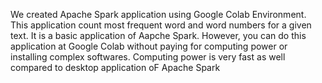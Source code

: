We created Apache Spark application using  Google Colab Environment. This application count most frequent word and word numbers for a given text.
It is a basic application of Aapche Spark. However, you can do this application at Google Colab without paying for computing power or installing complex softwares.
Computing power is very fast as well compared to desktop application oF Apache Spark
